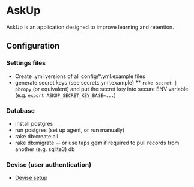 # AskUp

AskUp is an application designed to improve learning and retention.

## Configuration
### Settings files
* Create .yml versions of all config/*.yml.example files
* generate secret keys (see secrets.yml.example)
** `rake secret | pbcopy` (or equivalent) and put the secret key into secure ENV variable (e.g. `export ASKUP_SECRET_KEY_BASE=...`)
### Database
* install postgres
* run postgres (set up agent, or run manually)
* rake db:create:all
* rake db:migrate -- or use taps gem if required to pull records from another (e.g. sqlite3) db
### Devise (user authentication)
* [Devise setup](https://github.com/plataformatec/devise#getting-started)
